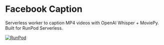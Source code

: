 # Facebook Caption

Serverless worker to caption MP4 videos with OpenAI Whisper + MoviePy.  
Built for RunPod Serverless.

[![RunPod](https://api.runpod.io/badge/lancerhoades/facebook-caption)](https://console.runpod.io/hub/lancerhoades/facebook-caption)
